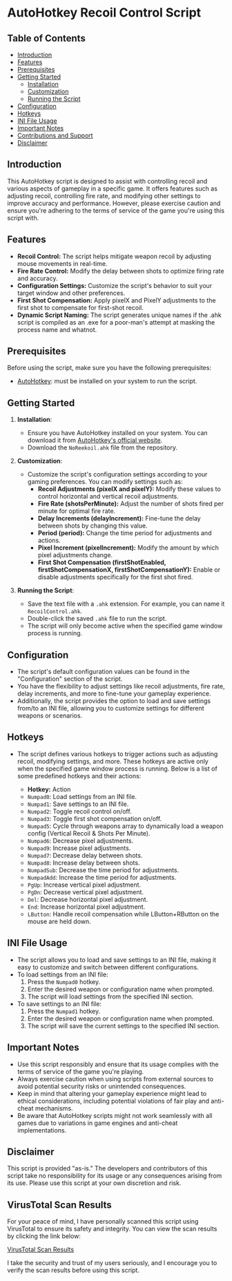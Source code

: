 # AutoHotkey Recoil Control Script

## Table of Contents
- [Introduction](#introduction)
- [Features](#features)
- [Prerequisites](#prerequisites)
- [Getting Started](#getting-started)
  - [Installation](#installation)
  - [Customization](#customization)
  - [Running the Script](#running-the-script)
- [Configuration](#configuration)
- [Hotkeys](#hotkeys)
- [INI File Usage](#ini-file-usage)
- [Important Notes](#important-notes)
- [Contributions and Support](#contributions-and-support)
- [Disclaimer](#disclaimer)

## Introduction

This AutoHotkey script is designed to assist with controlling recoil and various aspects of gameplay in a specific game. It offers features such as adjusting recoil, controlling fire rate, and modifying other settings to improve accuracy and performance. However, please exercise caution and ensure you're adhering to the terms of service of the game you're using this script with.

## Features

- **Recoil Control:** The script helps mitigate weapon recoil by adjusting mouse movements in real-time.
- **Fire Rate Control:** Modify the delay between shots to optimize firing rate and accuracy.
- **Configuration Settings:** Customize the script's behavior to suit your target window and other preferences.
- **First Shot Compensation:** Apply pixelX and PixelY adjustments to the first shot to compensate for first-shot recoil.
- **Dynamic Script Naming:** The script generates unique names if the .ahk script is compiled as an .exe for a poor-man's attempt at masking the process name and whatnot.

## Prerequisites

Before using the script, make sure you have the following prerequisites:

- [AutoHotkey](https://www.autohotkey.com/download/): must be installed on your system to run the script.

## Getting Started

1. **Installation**:
   - Ensure you have AutoHotkey installed on your system. You can download it from [AutoHotkey's official website](https://www.autohotkey.com/download).
   - Download the `NoReekoil.ahk` file from the repository.

2. **Customization**:
   - Customize the script's configuration settings according to your gaming preferences. You can modify settings such as:
     - **Recoil Adjustments (pixelX and pixelY):** Modify these values to control horizontal and vertical recoil adjustments.
     - **Fire Rate (shotsPerMinute):** Adjust the number of shots fired per minute for optimal fire rate.
     - **Delay Increments (delayIncrement):** Fine-tune the delay between shots by changing this value.
     - **Period (period):** Change the time period for adjustments and actions.
     - **Pixel Increment (pixelIncrement):** Modify the amount by which pixel adjustments change.
     - **First Shot Compensation (firstShotEnabled, firstShotCompensationX, firstShotCompensationY):** Enable or disable adjustments specifically for the first shot fired.

3. **Running the Script**:
   - Save the text file with a `.ahk` extension. For example, you can name it `RecoilControl.ahk`.
   - Double-click the saved `.ahk` file to run the script.
   - The script will only become active when the specified game window process is running.

## Configuration

- The script's default configuration values can be found in the "Configuration" section of the script.
- You have the flexibility to adjust settings like recoil adjustments, fire rate, delay increments, and more to fine-tune your gameplay experience.
- Additionally, the script provides the option to load and save settings from/to an INI file, allowing you to customize settings for different weapons or scenarios.

## Hotkeys

- The script defines various hotkeys to trigger actions such as adjusting recoil, modifying settings, and more. These hotkeys are active only when the specified game window process is running. Below is a list of some predefined hotkeys and their actions:

  - **Hotkey:** Action
  - `Numpad0`: Load settings from an INI file.
  - `Numpad1`: Save settings to an INI file.
  - `Numpad2`: Toggle recoil control on/off.
  - `Numpad3`: Toggle first shot compensation on/off.
  - `Numpad5`: Cycle through weapons array to dynamically load a weapon config (Vertical Recoil & Shots Per Minute).
  - `Numpad6`: Decrease pixel adjustments.
  - `Numpad9`: Increase pixel adjustments.
  - `Numpad7`: Decrease delay between shots.
  - `Numpad8`: Increase delay between shots.
  - `NumpadSub`: Decrease the time period for adjustments.
  - `NumpadAdd`: Increase the time period for adjustments.
  - `PgUp`: Increase vertical pixel adjustment.
  - `PgDn`: Decrease vertical pixel adjustment.
  - `Del`: Decrease horizontal pixel adjustment.
  - `End`: Increase horizontal pixel adjustment.
  - `LButton`: Handle recoil compensation while LButton+RButton on the mouse are held down.

## INI File Usage

- The script allows you to load and save settings to an INI file, making it easy to customize and switch between different configurations.
- To load settings from an INI file:
   1. Press the `Numpad0` hotkey.
   2. Enter the desired weapon or configuration name when prompted.
   3. The script will load settings from the specified INI section.
- To save settings to an INI file:
   1. Press the `Numpad1` hotkey.
   2. Enter the desired weapon or configuration name when prompted.
   3. The script will save the current settings to the specified INI section.

## Important Notes

- Use this script responsibly and ensure that its usage complies with the terms of service of the game you're playing.
- Always exercise caution when using scripts from external sources to avoid potential security risks or unintended consequences.
- Keep in mind that altering your gameplay experience might lead to ethical considerations, including potential violations of fair play and anti-cheat mechanisms.
- Be aware that AutoHotkey scripts might not work seamlessly with all games due to variations in game engines and anti-cheat implementations.

## Disclaimer

This script is provided "as-is." The developers and contributors of this script take no responsibility for its usage or any consequences arising from its use. Please use this script at your own discretion and risk.

## VirusTotal Scan Results

For your peace of mind, I have personally scanned this script using VirusTotal to ensure its safety and integrity. You can view the scan results by clicking the link below:

[VirusTotal Scan Results](https://www.virustotal.com/gui/file/cff1bcce92c7e050e5b120056a032dbac2af0f937e2636f53d46f780eaf2ba0f?nocache=1)

I take the security and trust of my users seriously, and I encourage you to verify the scan results before using this script.

